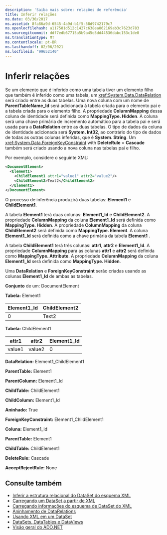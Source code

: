 ```yaml
---
description: 'Saiba mais sobre: relações de referência'
title: Inferir relações
ms.date: 03/30/2017
ms.assetid: 8fa86a9d-6545-4a9d-b1f5-58d9742179c7
ms.openlocfilehash: a117581d512c1427c638ea862169ab3c7623d783
ms.sourcegitcommit: ddf7edb67715a5b9a45e3dd44536dabc153c1de0
ms.translationtype: MT
ms.contentlocale: pt-BR
ms.lasthandoff: 02/06/2021
ms.locfileid: "99652140"
---
```

# <a name="inferring-relationships"></a>Inferir relações

Se um elemento que é inferido como uma tabela tiver um elemento filho que também é inferido como uma tabela, um <xref:System.Data.DataRelation> será criado entre as duas tabelas. Uma nova coluna com um nome de **ParentTableName_Id** será adicionada à tabela criada para o elemento pai e a tabela criada para o elemento filho. A propriedade **ColumnMapping** dessa coluna de identidade será definida como **MappingType. Hidden**. A coluna será uma chave primária de incremento automático para a tabela pai e será usada para a **DataRelation** entre as duas tabelas. O tipo de dados da coluna de identidade adicionada será **System. Int32**, ao contrário do tipo de dados de todas as outras colunas inferidas, que é **System. String**. Um <xref:System.Data.ForeignKeyConstraint> with **DeleteRule**  =  **Cascade** também será criado usando a nova coluna nas tabelas pai e filho.  
  
 Por exemplo, considere o seguinte XML:  
  
```xml  
<DocumentElement>  
  <Element1>  
    <ChildElement1 attr1="value1" attr2="value2"/>  
    <ChildElement2>Text2</ChildElement2>  
  </Element1>  
</DocumentElement>  
```  
  
 O processo de inferência produzirá duas tabelas: **Element1** e **ChildElement1**.  
  
 A tabela **Element1** terá duas colunas: **Element1_Id** e **ChildElement2**. A propriedade **ColumnMapping** da coluna **Element1_Id** será definida como **MappingType. Hidden**. A propriedade **ColumnMapping** da coluna **ChildElement2** será definida como **MappingType. Element**. A coluna **Element1_Id** será definida como a chave primária da tabela **Element1** .  
  
 A tabela **ChildElement1** terá três colunas: **attr1**, **attr2** e **Element1_Id**. A propriedade **ColumnMapping** para as colunas **attr1** e **attr2** será definida como **MappingType. Attribute**. A propriedade **ColumnMapping** da coluna **Element1_Id** será definida como **MappingType. Hidden**.  
  
 Uma **DataRelation** e **ForeignKeyConstraint** serão criadas usando as colunas **Element1_Id** de ambas as tabelas.  
  
 **Conjunto** de um: DocumentElement  
  
 **Tabela:** Element1  
  
|Element1_Id|ChildElement2|  
|------------------|-------------------|  
|0|Text2|  
  
 **Tabela:** ChildElement1  
  
|attr1|attr2|Element1_Id|  
|-----------|-----------|------------------|  
|value1|value2|0|  
  
 **DataRelation:** Element1_ChildElement1  
  
 **ParentTable:** Element1  
  
 **ParentColumn:** Element1_Id  
  
 **ChildTable:** ChildElement1  
  
 **ChildColumn:** Element1_Id  
  
 **Aninhado:** True  
  
 **ForeignKeyConstraint:** Element1_ChildElement1  
  
 **Coluna:** Element1_Id  
  
 **ParentTable:** Element1  
  
 **ChildTable:** ChildElement1  
  
 **DeleteRule:** Cascade  
  
 **AcceptRejectRule:** None  
  
## <a name="see-also"></a>Consulte também

- [Inferir a estrutura relacional do DataSet do esquema XML](inferring-dataset-relational-structure-from-xml.md)
- [Carregando um DataSet a partir de XML](loading-a-dataset-from-xml.md)
- [Carregando informações do esquema de DataSet do XML](loading-dataset-schema-information-from-xml.md)
- [Aninhamento de DataRelations](nesting-datarelations.md)
- [Usando XML em um DataSet](using-xml-in-a-dataset.md)
- [DataSets, DataTables e DataViews](index.md)
- [Visão geral do ADO.NET](../ado-net-overview.md)
